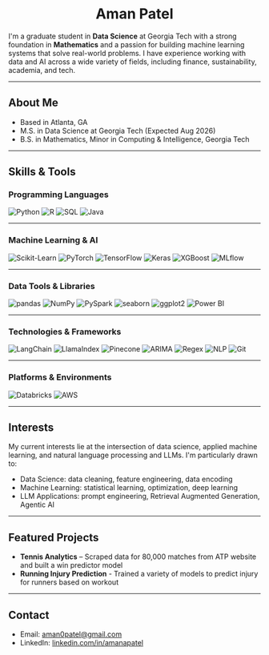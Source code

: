 <h1 align="center">Aman Patel</h1>


I'm a graduate student in **Data Science** at Georgia Tech with a strong foundation in **Mathematics** and a passion for building machine learning systems that solve real-world problems. I have experience working with data and AI across a wide variety of fields, including finance, sustainability, academia, and tech.

---

## About Me

- Based in Atlanta, GA  
- M.S. in Data Science at Georgia Tech (Expected Aug 2026)  
- B.S. in Mathematics, Minor in Computing & Intelligence, Georgia Tech  

---

## Skills & Tools

### Programming Languages  
![Python](https://img.shields.io/badge/Python-3776AB?style=flat-square&logo=python&logoColor=white)
![R](https://img.shields.io/badge/R-276DC3?style=flat-square&logo=r&logoColor=white)
![SQL](https://img.shields.io/badge/SQL-003B57?style=flat-square&logo=postgresql&logoColor=white)
![Java](https://img.shields.io/badge/Java-007396?style=flat-square&logo=java&logoColor=white)

---

### Machine Learning & AI  
![Scikit-Learn](https://img.shields.io/badge/Scikit--Learn-F7931E?style=flat-square&logo=scikit-learn&logoColor=black)
![PyTorch](https://img.shields.io/badge/PyTorch-EE4C2C?style=flat-square&logo=pytorch&logoColor=white)
![TensorFlow](https://img.shields.io/badge/TensorFlow-FF6F00?style=flat-square&logo=tensorflow&logoColor=white)
![Keras](https://img.shields.io/badge/Keras-D00000?style=flat-square&logo=keras&logoColor=white)
![XGBoost](https://img.shields.io/badge/XGBoost-EC6839?style=flat-square&logo=python&logoColor=white)
![MLflow](https://img.shields.io/badge/MLflow-0194E2?style=flat-square)

---

### Data Tools & Libraries  
![pandas](https://img.shields.io/badge/pandas-150458?style=flat-square&logo=pandas&logoColor=white)
![NumPy](https://img.shields.io/badge/NumPy-013243?style=flat-square&logo=numpy&logoColor=white)
![PySpark](https://img.shields.io/badge/PySpark-E25A1C?style=flat-square)
![seaborn](https://img.shields.io/badge/seaborn-2E8B57?style=flat-square)
![ggplot2](https://img.shields.io/badge/ggplot2-EE4444?style=flat-square)
![Power BI](https://img.shields.io/badge/Power%20BI-F2C811?style=flat-square&logo=powerbi&logoColor=black)

---

### Technologies & Frameworks  
![LangChain](https://img.shields.io/badge/LangChain-000000?style=flat-square)
![LlamaIndex](https://img.shields.io/badge/LlamaIndex-4B32C3?style=flat-square)
![Pinecone](https://img.shields.io/badge/Pinecone-1E90FF?style=flat-square)
![ARIMA](https://img.shields.io/badge/ARIMA-4682B4?style=flat-square)
![Regex](https://img.shields.io/badge/Regex-E10098?style=flat-square)
![NLP](https://img.shields.io/badge/NLP-9C27B0?style=flat-square)
![Git](https://img.shields.io/badge/Git-F05032?style=flat-square&logo=git&logoColor=white)

---

### Platforms & Environments  
![Databricks](https://img.shields.io/badge/Databricks-FE4720?style=flat-square&logo=databricks&logoColor=white)
![AWS](https://img.shields.io/badge/AWS-232F3E?style=flat-square&logo=amazon-aws&logoColor=white)

---

## Interests

My current interests lie at the intersection of data science, applied machine learning, and natural language processing and LLMs. I'm particularly drawn to:

- Data Science: data cleaning, feature engineering, data encoding
- Machine Learning: statistical learning, optimization, deep learning
- LLM Applications: prompt engineering, Retrieval Augmented Generation, Agentic AI

---

## Featured Projects

- **Tennis Analytics** – Scraped data for 80,000 matches from ATP website and built a win predictor model  
- **Running Injury Prediction** - Trained a variety of models to predict injury for runners based on workout

---

## Contact

- Email: aman0patel@gmail.com  
- LinkedIn: [linkedin.com/in/amanapatel](https://linkedin.com/in/amanapatel)
